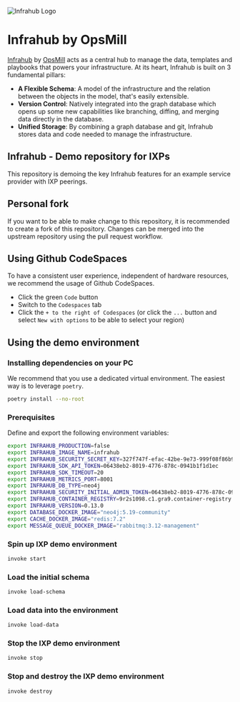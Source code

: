 <!-- markdownlint-disable -->
![Infrahub Logo](https://assets-global.website-files.com/657aff4a26dd8afbab24944b/657b0e0678f7fd35ce130776_Logo%20INFRAHUB.svg)
<!-- markdownlint-restore -->

# Infrahub by OpsMill

[Infrahub](https://github.com/opsmill/infrahub) by [OpsMill](https://opsmill.com) acts as a central hub to manage the data, templates and playbooks that powers your infrastructure. At its heart, Infrahub is built on 3 fundamental pillars:

- **A Flexible Schema**: A model of the infrastructure and the relation between the objects in the model, that's easily extensible.
- **Version Control**: Natively integrated into the graph database which opens up some new capabilities like branching, diffing, and merging data directly in the database.
- **Unified Storage**: By combining a graph database and git, Infrahub stores data and code needed to manage the infrastructure.

## Infrahub - Demo repository for IXPs

This repository is demoing the key Infrahub features for an example service provider with IXP peerings.

## Personal fork

If you want to be able to make change to this repository, it is recommended to create a fork of this repository.
Changes can be merged into the upstream repository using the pull request workflow.

## Using Github CodeSpaces

To have a consistent user experience, independent of hardware resources, we recommend the usage of Github CodeSpaces.

- Click the green `Code` button
- Switch to the `Codespaces` tab
- Click the `+ to the right of Codespaces` (or click the `...` button and select `New with options` to be able to select your region)

## Using the demo environment

### Installing dependencies on your PC

We recommend that you use a dedicated virtual environment.
The easiest way is to leverage `poetry`.

```sh
poetry install --no-root
```

### Prerequisites

Define and export the following environment variables:

```bash
export INFRAHUB_PRODUCTION=false
export INFRAHUB_IMAGE_NAME=infrahub
export INFRAHUB_SECURITY_SECRET_KEY=327f747f-efac-42be-9e73-999f08f86b92
export INFRAHUB_SDK_API_TOKEN=06438eb2-8019-4776-878c-0941b1f1d1ec
export INFRAHUB_SDK_TIMEOUT=20
export INFRAHUB_METRICS_PORT=8001
export INFRAHUB_DB_TYPE=neo4j
export INFRAHUB_SECURITY_INITIAL_ADMIN_TOKEN=06438eb2-8019-4776-878c-0941b1f1d1ec
export INFRAHUB_CONTAINER_REGISTRY=9r2s1098.c1.gra9.container-registry.ovh.net
export INFRAHUB_VERSION=0.13.0
export DATABASE_DOCKER_IMAGE="neo4j:5.19-community"
export CACHE_DOCKER_IMAGE="redis:7.2"
export MESSAGE_QUEUE_DOCKER_IMAGE="rabbitmq:3.12-management"
```

### Spin up IXP demo environment

```sh
invoke start
```

### Load the initial schema

```sh
invoke load-schema
```

### Load data into the environment

```sh
invoke load-data
```

### Stop the IXP demo environment

```sh
invoke stop
```

### Stop and destroy the IXP demo environment

```sh
invoke destroy
```
